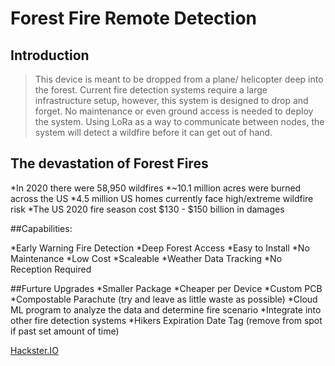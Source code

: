 # Forest Fire Remote Detection

## Introduction

> This device is meant to be dropped from a plane/ helicopter deep into the forest. Current fire detection systems require a large infrastructure setup, however, this system is designed to drop and forget. No maintenance or even ground access is needed to deploy the system. Using LoRa as a way to communicate between nodes, the system will detect a wildfire before it can get out of hand.



## The devastation of Forest Fires

*In 2020 there were 58,950 wildfires
*~10.1 million acres were burned across the US
*4.5 million US homes currently face high/extreme wildfire risk
*The US 2020 fire season cost $130 - $150 billion in damages

##Capabilities:

*Early Warning Fire Detection
*Deep Forest Access
*Easy to Install
*No Maintenance
*Low Cost
*Scaleable
*Weather Data Tracking
*No Reception Required

##Furture Upgrades 
*Smaller Package
*Cheaper per Device
*Custom PCB
*Compostable Parachute (try and leave as little waste as possible)
*Cloud ML program to analyze the data and determine fire scenario
*Integrate into other fire detection systems
*Hikers Expiration Date Tag (remove from spot if past set amount of time)

[Hackster.IO](https://www.hackster.io/wesley-eccles/forest-alert-fire-detection-195fe0)